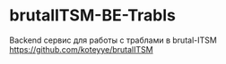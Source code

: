 # brutalITSM-BE-Trabls
Backend сервис для работы с траблами в brutal-ITSM \
https://github.com/koteyye/brutalITSM